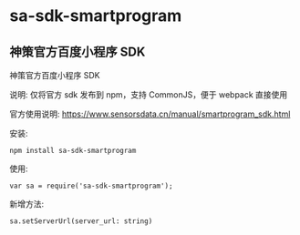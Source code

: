 # sa-sdk-smartprogram
## 神策官方百度小程序 SDK

神策官方百度小程序 SDK


说明: 仅将官方 sdk 发布到 npm，支持 CommonJS，便于 webpack 直接使用

官方使用说明: https://www.sensorsdata.cn/manual/smartprogram_sdk.html

安装:
    
    npm install sa-sdk-smartprogram
    
使用:
    
    var sa = require('sa-sdk-smartprogram');

新增方法:

    sa.setServerUrl(server_url: string)

